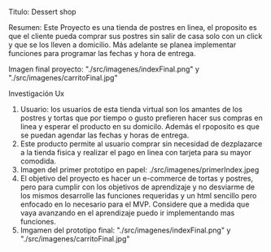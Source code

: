Titulo: Dessert shop 

Resumen: Este Proyecto es una tienda de postres en linea, el proposito es que el cliente pueda comprar sus postres
sin salir de casa solo con un click y que se los lleven a domicilio. Más adelante se planea implementar funciones para
programar las fechas y hora de entrega.

Imagen final proyecto: "./src/imagenes/indexFinal.png" y "./src/imagenes/carritoFinal.jpg"

Investigación Ux

1. Usuario: los usuarios de esta tienda virtual son los amantes de los postres y tortas que por tiempo o gusto prefieren hacer sus compras en linea y esperar el producto en su domicilo. Además el rpoposito es que se puedan agendar las fechas y horas de entrega.
2. Este producto permite al usuario comprar sin necesidad de dezplazarce a la tienda fisica y realizar el pago en linea con tarjeta para su mayor comodida.
3. Imagen del primer prototipo en papel: ./src/imagenes/primerIndex.jpeg
4. El objetivo del proyecto es hacer un e-commerce de tortas y postres, pero para cumplir con los objetivos de aprendizaje y no desviarme de los mismos desarrolle las funciones requeridas y un html sencillo pero enfocado en lo necesario para el MVP. Considere que a medida que vaya avanzando en el aprendizaje puedo ir implementando mas funciones.
5. Imgamen del prototipo final: "./src/imagenes/indexFinal.png" y "./src/imagenes/carritoFinal.jpg"
